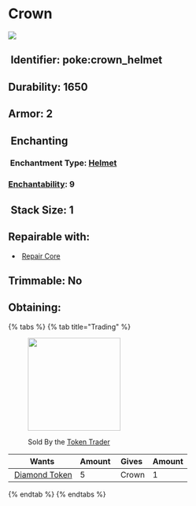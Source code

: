# Crown

![](https://github.com/ItsMePok/PFE/assets/136857747/a1fafa0c-dbd2-44b1-a966-b38b931d25d3)

## <img src="https://minecraft.wiki/images/Name_Tag_JE2_BE2.png?cbdc1" alt="" data-size="line"> Identifier: **poke:crown\_helmet**

## Durability: **1650**

## Armor: **2**

## <img src="https://minecraft.wiki/images/thumb/Enchanting_Table.gif/150px-Enchanting_Table.gif?904a7" alt="" data-size="line"> Enchanting

### &#x20;    <img src="https://minecraft.wiki/images/Enchanted_Book.gif?b21c4" alt="" data-size="line"> Enchantment Type: <img src="https://minecraft.wiki/images/thumb/Enchanted_Iron_Helmet_(item).gif/120px-Enchanted_Iron_Helmet_(item).gif?9f0e4" alt="" data-size="line">[Helmet](https://minecraft.wiki/w/Helmet#Enchantments)

### &#x20;    [Enchantability](https://minecraft.wiki/w/Enchanting_mechanics#Enchantability): 9

## <img src="https://minecraft.wiki/images/Light_Gray_Bundle_JE1_BE1.png?b552e" alt="" data-size="line"> Stack Size: 1

## Repairable with:

* <img src="https://github.com/ItsMePok/PFE/assets/136857747/f15d8501-f297-4a77-b6de-3681297cdb09" alt="" data-size="line"> [Repair Core](../items/cores/repair-core.md)

## Trimmable: **No**

## Obtaining:

{% tabs %}
{% tab title="Trading" %}


<figure><img src="https://github.com/ItsMePok/PFE/assets/136857747/e617b7b6-e886-44d4-9124-01af48928695" alt="" width="188"><figcaption><p>Sold By the <a href="../mobs/traders/token-trader.md">Token Trader</a></p></figcaption></figure>

<table><thead><tr><th>Wants</th><th data-type="number">Amount</th><th>Gives</th><th data-type="number">Amount</th></tr></thead><tbody><tr><td><img src="https://github.com/ItsMePok/PFE/assets/136857747/f68ea41f-65d4-45b0-8cee-a31677ddb317" alt="" data-size="line"> <a href="../items/tokens/diamond-token.md">Diamond Token</a></td><td>5</td><td><img src="https://github.com/ItsMePok/PFE/assets/136857747/a1fafa0c-dbd2-44b1-a966-b38b931d25d3" alt="" data-size="line"> Crown</td><td>1</td></tr></tbody></table>
{% endtab %}
{% endtabs %}
